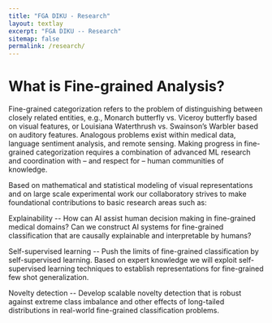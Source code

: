 ```yaml
---
title: "FGA DIKU - Research"
layout: textlay
excerpt: "FGA DIKU -- Research"
sitemap: false
permalink: /research/
---
```

# What is Fine-grained Analysis?
Fine-grained categorization refers to the problem of distinguishing between closely related entities, e.g., Monarch butterfly vs. Viceroy butterfly based on visual features, or Louisiana Waterthrush vs. Swainson’s Warbler based on auditory features. Analogous problems exist within medical data, language sentiment analysis, and remote sensing. Making progress in fine-grained categorization requires a combination of advanced ML research and coordination with – and respect for – human communities of knowledge.

Based on mathematical and statistical modeling of visual representations and on large scale experimental work our collaboratory strives to make foundational contributions to basic research areas such as:

Explainability -- How can AI assist human decision making in fine-grained medical domains? Can we construct AI systems for fine-grained classification that are causally explainable and interpretable by humans?

Self-supervised learning -- Push the limits of fine-grained classification by self-supervised learning. Based on expert knowledge we will exploit self-supervised learning techniques to establish representations for fine-grained few shot generalization.

Novelty detection -- Develop scalable novelty detection that is robust against extreme class imbalance and other effects of long-tailed distributions in real-world fine-grained classification problems.